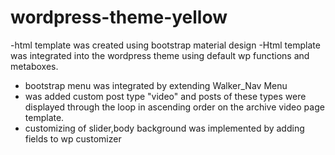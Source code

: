 # wordpress-theme-yellow

-html template was created using bootstrap material design
-Html template was integrated into the wordpress theme using default wp functions and metaboxes.
- bootstrap menu was integrated by extending Walker_Nav Menu
- was added custom post type "video" and posts of these types were displayed through the loop in ascending order on the archive video page template.
- customizing of slider,body background was implemented by adding fields to wp customizer
